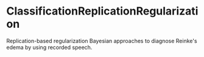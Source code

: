 # ClassificationReplicationRegularization
Replication-based regularization Bayesian approaches to diagnose Reinke's edema by using recorded speech.
